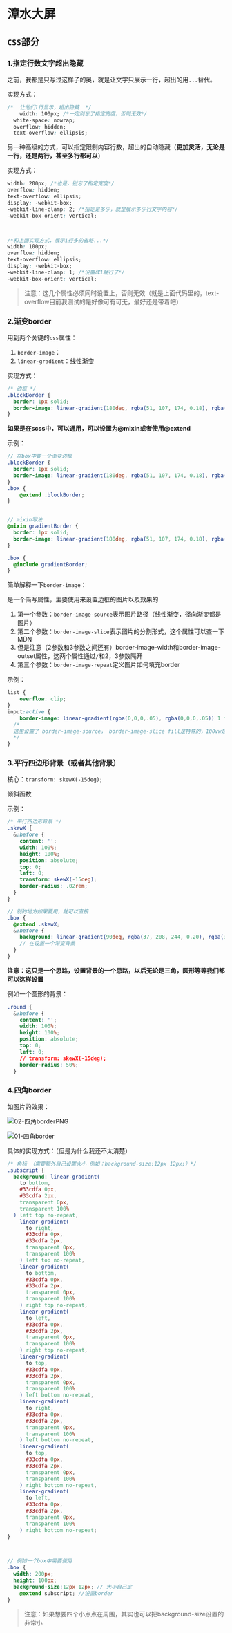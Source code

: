 # 漳水大屏





## `CSS`部分

### 1.指定行数文字超出隐藏

之前，我都是只写过这样子的奥，就是让文字只展示一行，超出的用`...`替代。

实现方式：

```css
/*  让他们1行显示，超出隐藏  */
	width: 100px; /*一定别忘了指定宽度，否则无效*/
  white-space: nowrap;
  overflow: hidden;
  text-overflow: ellipsis;
```



另一种高级的方式，可以指定限制内容行数，超出的自动隐藏（**更加灵活，无论是一行，还是两行，甚至多行都可以**）

实现方式：

```css
width: 200px; /*也是，别忘了指定宽度*/
overflow: hidden;
text-overflow: ellipsis;
display: -webkit-box;
-webkit-line-clamp: 2; /*指定是多少，就是展示多少行文字内容*/
-webkit-box-orient: vertical;



/*和上面实现方式，展示1行多的省略...*/
width: 100px;
overflow: hidden;
text-overflow: ellipsis;
display: -webkit-box;
-webkit-line-clamp: 1; /*设置成1就行了*/
-webkit-box-orient: vertical;
```



>注意：这几个属性必须同时设置上，否则无效（就是上面代码里的，text-overflow目前我测试的是好像可有可无，最好还是带着吧）





### 2.渐变border

用到两个关键的`css`属性：

1. `border-image`：
2. `linear-gradient`：线性渐变



实现方式：

```css
/* 边框 */
.blockBorder {
  border: 1px solid;
  border-image: linear-gradient(180deg, rgba(51, 107, 174, 0.18), rgba(51, 107, 174, 0.60)) 1;
}

```



**如果是在scss中，可以通用，可以设置为@mixin或者使用@extend**

示例：

```scss
// 在box中要一个渐变边框
.blockBorder {
  border: 1px solid;
  border-image: linear-gradient(180deg, rgba(51, 107, 174, 0.18), rgba(51, 107, 174, 0.60)) 1;
}
.box {
	@extend .blockBorder;
}


// mixin写法
@mixin gradientBorder {
  border: 1px solid;
  border-image: linear-gradient(180deg, rgba(51, 107, 174, 0.18), rgba(51, 107, 174, 0.60)) 1;
}

.box {
  @include gradientBorder;
}
```





简单解释一下`border-image`：

是一个简写属性，主要使用来设置边框的图片以及效果的

1. 第一个参数：`border-image-source`表示图片路径（线性渐变，径向渐变都是图片）
2. 第二个参数：`border-image-slice`表示图片的分割形式，这个属性可以查一下MDN
3. 但是注意（2参数和3参数之间还有）border-image-width和border-image-outset属性，这两个属性通过`/`和2，3参数隔开
4. 第三个参数：`border-image-repeat`定义图片如何填充border



示例：

```css
list {
    overflow: clip;    
}
input:active {
    border-image: linear-gradient(rgba(0,0,0,.05), rgba(0,0,0,.05)) 1 fill / / 100vw;
  /*
  这里设置了 border-image-source， border-image-slice fill是特殊的，100vw是outset
  */
}
```







### 3.平行四边形背景（或者其他背景）

核心：`transform: skewX(-15deg);`

倾斜函数



示例：

```scss
/* 平行四边形背景 */
.skewX {
  &:before {
    content: '';
    width: 100%;
    height: 100%;
    position: absolute;
    top: 0;
    left: 0;
    transform: skewX(-15deg);
    border-radius: .02rem;
  }
}

// 别的地方如果要用，就可以直接
.box {
  @extend .skewX;
  &:before {
    background: linear-gradient(90deg, rgba(37, 208, 244, 0.20), rgba(38, 221, 254, 0.04));
    // 在设置一个渐变背景
  }
}
```



**注意：这只是一个思路，设置背景的一个思路，以后无论是三角，圆形等等我们都可以这样设置**

例如一个圆形的背景：

```css
.round {
  &:before {
    content: '';
    width: 100%;
    height: 100%;
    position: absolute;
    top: 0;
    left: 0;
    // transform: skewX(-15deg);
    border-radius: 50%;
  }
```





### 4.四角border

如图片的效果：

![02-四角borderPNG](../../前端图片/xlyl公司项目总结/漳水大屏展示端/02-四角borderPNG.PNG)

![01-四角border](../../前端图片/xlyl公司项目总结/漳水大屏展示端/01-四角border.PNG)



具体的实现方式：（但是为什么我还不太清楚）

```scss
/* 角标 （需要额外自己设置大小 例如：background-size:12px 12px;）*/
.subscript {
  background: linear-gradient(
    to bottom,
    #33cdfa 0px,
    #33cdfa 2px,
    transparent 0px,
    transparent 100%
  ) left top no-repeat,
    linear-gradient(
      to right,
      #33cdfa 0px,
      #33cdfa 2px,
      transparent 0px,
      transparent 100%
    ) left top no-repeat,
    linear-gradient(
      to bottom,
      #33cdfa 0px,
      #33cdfa 2px,
      transparent 0px,
      transparent 100%
    ) right top no-repeat,
    linear-gradient(
      to left,
      #33cdfa 0px,
      #33cdfa 2px,
      transparent 0px,
      transparent 100%
    ) right top no-repeat,
    linear-gradient(
      to top,
      #33cdfa 0px,
      #33cdfa 2px,
      transparent 0px,
      transparent 100%
    ) left bottom no-repeat,
    linear-gradient(
      to right,
      #33cdfa 0px,
      #33cdfa 2px,
      transparent 0px,
      transparent 100%
    ) left bottom no-repeat,
    linear-gradient(
      to top,
      #33cdfa 0px,
      #33cdfa 2px,
      transparent 0px,
      transparent 100%
    ) right bottom no-repeat,
    linear-gradient(
      to left,
      #33cdfa 0px,
      #33cdfa 2px,
      transparent 0px,
      transparent 100%
    ) right bottom no-repeat;
}



// 例如一个box中需要使用
.box {
  width: 200px;
  height: 100px;
  background-size:12px 12px; // 大小自己定
	@extend subscript; //设置border
}
```



>注意：如果想要四个小点点在周围，其实也可以把background-size设置的非常小